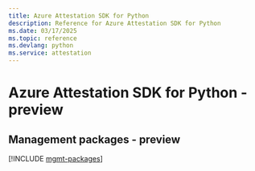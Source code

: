 ```yaml
---
title: Azure Attestation SDK for Python
description: Reference for Azure Attestation SDK for Python
ms.date: 03/17/2025
ms.topic: reference
ms.devlang: python
ms.service: attestation
---
```

# Azure Attestation SDK for Python - preview

## Management packages - preview
[!INCLUDE [mgmt-packages](attestation-mgmt-index.md)]